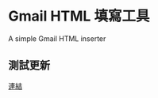 # Gmail HTML 填寫工具

A simple Gmail HTML inserter

## 測試更新

[連結](https://github.com/gandolfreddy/GmailHTMLInserter/raw/main/src/GmailHTMLInserter.user.js)
